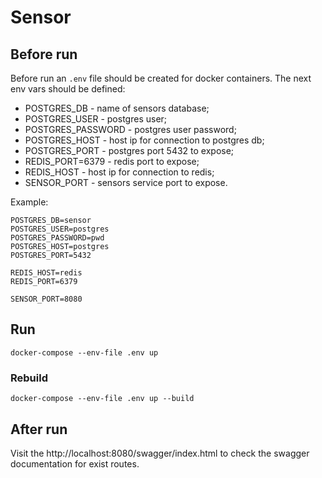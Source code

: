 # Sensor

## Before run

Before run an `.env` file should be created for docker containers. The next env vars should be defined:

- POSTGRES_DB - name of sensors database;
- POSTGRES_USER - postgres user;
- POSTGRES_PASSWORD - postgres user password;
- POSTGRES_HOST - host ip for connection to postgres db;
- POSTGRES_PORT - postgres port 5432 to expose;
- REDIS_PORT=6379 - redis port to expose;
- REDIS_HOST - host ip for connection to redis;
- SENSOR_PORT - sensors service port to expose.

Example:
```shell
POSTGRES_DB=sensor
POSTGRES_USER=postgres
POSTGRES_PASSWORD=pwd
POSTGRES_HOST=postgres
POSTGRES_PORT=5432

REDIS_HOST=redis
REDIS_PORT=6379

SENSOR_PORT=8080
```

## Run

```shell
docker-compose --env-file .env up
```

### Rebuild

```shell
docker-compose --env-file .env up --build
```

## After run

Visit the http://localhost:8080/swagger/index.html to check the swagger documentation for exist routes.
